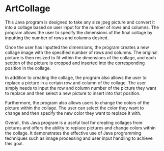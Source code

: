 # ArtCollage
This Java program is designed to take any size jpeg picture and convert it into a collage based on user input for the number of rows and columns. The program allows the user to specify the dimensions of the final collage by inputting the number of rows and columns desired.

Once the user has inputted the dimensions, the program creates a new collage image with the specified number of rows and columns. The original picture is
then resized to fit within the dimensions of the collage, and each section of the picture is cropped and inserted into the corresponding position in the 
collage.

In addition to creating the collage, the program also allows the user to replace a picture in a certain row and column of the collage. The user simply 
needs to input the row and column number of the picture they want to replace and then select a new picture to insert into that position.

Furthermore, the program also allows users to change the colors of the picture within the collage. The user can select the color they want to change and 
then specify the new color they want to replace it with.

Overall, this Java program is a useful tool for creating collages from pictures and offers the ability to replace pictures and change colors within the 
collage. It demonstrates the effective use of Java programming techniques such as image processing and user input handling to achieve this goal.
